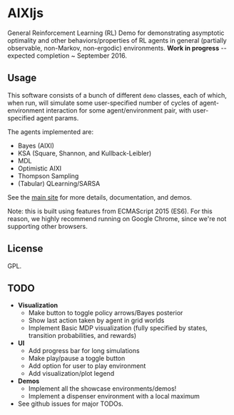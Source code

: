 # AIXIjs
General Reinforcement Learning (RL) Demo for demonstrating asymptotic optimality and other behaviors/properties of RL agents in general (partially observable, non-Markov, non-ergodic) environments. **Work in progress** -- expected completion ~ September 2016.
## Usage
This software consists of a bunch of different `demo` classes, each of which, when run, will simulate some user-specified number of cycles of agent-environment interaction for some agent/environment pair, with user-specified agent params.

The agents implemented are:
- Bayes (AIXI)
- KSA (Square, Shannon, and Kullback-Leibler)
- MDL
- Optimistic AIXI
- Thompson Sampling
- (Tabular) QLearning/SARSA

See the [main site](http://aslanides.github.io/aixijs) for more details, documentation, and demos.

Note: this is built using features from ECMAScript 2015 (ES6). For this reason, we highly recommend running on Google Chrome, since we're not supporting other browsers.

## License
GPL.

## TODO
- **Visualization**
	- Make button to toggle policy arrows/Bayes posterior
	- Show last action taken by agent in grid worlds
	- Implement Basic MDP visualization (fully specified by states, transition probabilities, and rewards)
- **UI**
    - Add progress bar for long simulations
    - Make play/pause a toggle button
	- Add option for user to play environment
	- Add visualization/plot legend
- **Demos**
    - Implement all the showcase environments/demos!
	- Implement a dispenser environment with a local maximum
- See github issues for major TODOs.
